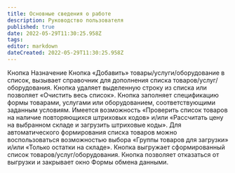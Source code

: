 ```yaml
---
title: Основные сведения о работе
description: Руководство пользователя
published: true
date: 2022-05-29T11:30:25.958Z
tags: 
editor: markdown
dateCreated: 2022-05-29T11:30:25.958Z
---
```


Кнопка	Назначение
 	Кнопка «Добавить» товары/услуги/оборудование в список, вызывает справочник для дополнения списка товаров/услуг/оборудования.
 	Кнопка удаляет выделенную строку из списка или позволяет «Очистить весь список».
 	Кнопка заполняет спецификацию формы товарами, услугами или оборудованием, соответствующими заданным условиям. 
Имеется возможность «Проверить список товаров на наличие повторяющихся штриховых кодов» и/или «Рассчитать цену на выбранном складе и загрузить штриховые коды». Для автоматического формирования списка товаров можно воспользоваться  возможностью выбора «Группы товаров для загрузки» и/или «Только остатки на складе».
 	Кнопка выгружает сформированный список товаров/услуг/оборудования.
 	Кнопка позволяет отказаться от выгрузки и закрывает окно Формы обмена данными.
